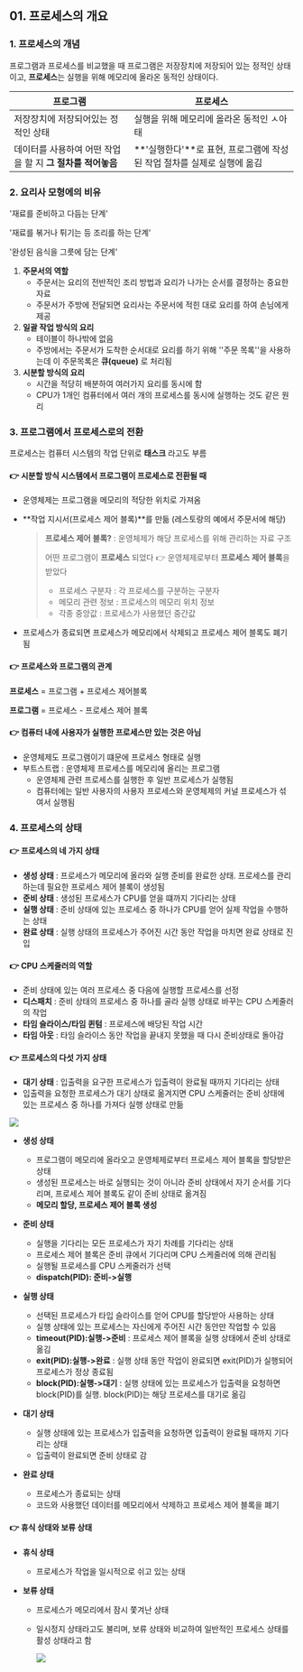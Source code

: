 ## 01.  프로세스의 개요

### 1. 프로세스의 개념

프로그램과 프로세스를 비교했을 때 프로그램은 저장장치에 저장되어 있는 정적인 상태이고, **프로세스**는 실행을 위해 메모리에 올라온 동적인 상태이다.

| 프로그램                                                   | 프로세스                                                     |
| ---------------------------------------------------------- | ------------------------------------------------------------ |
| 저장장치에 저장되어있는 정적인 상태                        | 실행을 위해 메모리에 올라온 동적인 ㅅ아태                    |
| 데이터를 사용하여 어떤 작업을 할 지 **그 절차를 적어놓음** | **'실행한다'**로 표현, 프로그램에 작성된 작업 절차를 실제로 실행에 옮김 |



### 2. 요리사 모형에의 비유

'재료를 준비하고 다듬는 단계'

'재료를 볶거나 튀기는 등 조리를 하는 단계'

'완성된 음식을 그릇에 담는 단계'

1. **주문서의 역할**
   - 주문서는 요리의 전반적인 조리 방법과 요리가 나가는 순서를 결정하는 중요한 자료
   - 주문서가 주방에 전달되면 요리사는 주문서에 적힌 대로 요리를 하여 손님에게 제공
2. **일괄 작업 방식의 요리**
   - 테이블이 하나밖에 없음
   - 주방에서는 주문서가 도착한 순서대로 요리를 하기 위해 ''주문 목록''을 사용하는데 이 주문목록은 **큐(queue)** 로 처리됨
3. **시분할 방식의 요리**
   - 시간을 적당히 배분하여 여러가지 요리를 동시에 함
   - CPU가 1개인 컴퓨터에서 여러 개의 프로세스를 동시에 실행하는 것도 같은 원리



### 3. 프로그램에서 프로세스로의 전환

프로세스는 컴퓨터 시스템의 작업 단위로 **태스크** 라고도 부름

#### 👉 시분할 방식 시스템에서 프로그램이 프로세스로 전환될 때

- 운영체제는 프로그램을 메모리의 적당한 위치로 가져옴

- **작업 지시서(프로세스 제어 블록)**를 만듦 (레스토랑의 예에서 주문서에 해당)

  > **프로세스 제어 블록?** : 운영체제가 해당 프로세스를 위해 관리하는 자료 구조
  >
  > 어떤 프로그램이 **프로세스** 되었다 👉 운영체제로부터 **프로세스 제어 블록**을 받았다
  >
  > - 프로세스 구분자 : 각 프로세스를 구분하는 구분자
  > - 메모리 관련 정보 : 프로세스의 메모리 위치 정보
  > - 각종 중앙값 : 프로세스가 사용했던 중간값

- 프로세스가 종료되면 프로세스가 메모리에서 삭제되고 프로세스 제어 블록도 폐기됨



#### 👉 프로세스와 프로그램의 관계

**프로세스** = 프로그램 + 프로세스 제어블록

**프로그램** = 프로세스 - 프로세스 제어 블록



#### 👉 컴퓨터 내에 사용자가 실행한 프로세스만 있는 것은 아님

- 운영체제도 프로그램이기 떄문에 프로세스 형태로 실행
- 부트스트랩 : 운영체제 프로세스를 메모리에 올리는 프로그램
  - 운영체제 관련 프로세스를 실행한 후 일반 프로세스가 실행됨
  - 컴퓨터에는 일반 사용자의 사용자 프로세스와 운영체제의 커널 프로세스가 섞여서 실행됨



### 4. 프로세스의 상태

#### 👉 프로세스의 네 가지 상태

- **생성 상태** : 프로세스가 메모리에 올라와 실행 준비를 완료한 상태. 프로세스를 관리하는데 필요한 프로세스 제어 블록이 생성됨
- **준비 상태** : 생성된 프로세스가 CPU를 얻을 떄까지 기다리는 상태
- **실행 상태** : 준비 상태에 있는 프로세스 중 하나가 CPU를 얻어 실제 작업을 수행하는 상태
- **완료 상태** : 실행 상태의 프로세스가 주어진 시간 동안 작업을 마치면 완료 상태로 진입



#### 👉 CPU 스케줄러의 역할

- 준비 상태에 있는 여러 프로세스 중 다음에 실행할 프로세스를 선정
- **디스패치** : 준비 상태의 프로세스 중 하나를 골라 실행 상태로 바꾸는 CPU 스케줄러의 작업
- **타임 슬라이스/타임 퀸텀** : 프로세스에 배당된 작업 시간
- **타임 아웃** : 타임 슬라이스 동안 작업을 끝내지 못했을 때 다시 준비상태로 돌아감



#### 👉 프로세스의 다섯 가지 상태

- **대기 상태** : 입출력을 요구한 프로세스가 입출력이 완료될 때까지 기다리는 상태
- 입출력을 요청한 프로세스가 대기 상태로 옮겨지면 CPU 스케줄러는 준비 상태에 있는 프로세스 중 하나를 가져다 실행 상태로 만듦

![](https://mblogthumb-phinf.pstatic.net/MjAxOTAzMjhfMjg4/MDAxNTUzNjk5MjY1ODkx.k-oHEs3KEMZDTLmb678h-0-uJRkfgCzWB6TM_zjF17Ag.NB8NohYuKuR-l-zBAszogUDDUmVabHYJWOy3WX_NHh8g.PNG.ahn128/image.png?type=w800)

- **생성 상태** 
  - 프로그램이 메모리에 올라오고 운영체제로부터 프로세스 제어 블록을 할당받은 상태
  - 생성된 프로세스는 바로 실행되는 것이 아니라 준비 상태에서 자기 순서를 기다리며, 프로세스 제어 블록도 같이 준비 상태로 옮겨짐
  - **메모리 할당, 프로세스 제어 블록 생성**
- **준비 상태**
  - 실행을 기다리는 모든 프로세스가 자기 차례를 기다리는 상태
  - 프로세스 제어 블록은 준비 큐에서 기다리며 CPU 스케줄러에 의해 관리됨
  - 실행될 프로세스를 CPU 스케줄러가 선택
  - **dispatch(PID): 준비->실행**
- **실행 상태**
  - 선택된 프로세스가 타입 슬라이스를 얻어 CPU를 할당받아 사용하는 상태
  - 실행 상태에 있는 프로세스는 자신에게 주어진 시간 동안만 작업할 수 있음
  - **timeout(PID):실행->준비** : 프로세스 제어 블록을 실행 상태에서 준비 상태로 옮김
  - **exit(PID):실행->완료** : 실행 상태 동안 작업이 완료되면 exit(PID)가 실행되어 프로세스가 정상 종료됨
  - **block(PID):실행->대기** : 실행 상태에 있는 프로세스가 입출력을 요청하면 block(PID)를 실행. block(PID)는 해당 프로세스를 대기로 옮김

- **대기 상태**
  - 실행 상태에 있는 프로세스가 입출력을 요청하면 입출력이 완료될 때까지 기다리는 상태
  - 입출력이 완료되면 준비 상태로 감
- **완료 상태**
  - 프로세스가 종료되는 상태
  - 코드와 사용했던 데이터를 메모리에서 삭제하고 프로세스 제어 블록을 폐기



#### 👉 휴식 상태와 보류 상태

- **휴식 상태**
  - 프로세스가 작업을 일시적으로 쉬고 있는 상태

- **보류 상태**

  - 프로세스가 메모리에서 잠시 쫓겨난 상태

  - 일시정지 상태라고도 불리며, 보류 상태와 비교하여 일반적인 프로세스 상태를 활성 상태라고 함

    ![](https://mblogthumb-phinf.pstatic.net/MjAxOTAzMjhfMTY4/MDAxNTUzNjk5NDA4MzA0.X1YArDvvtPk_4_duJ7unZmzn9roPhVAkr8rE0ElEyM0g.gx9wHHnhY31V7uYeSSLFPrQR9bIC5yiab4s_2KfZsPwg.PNG.ahn128/image.png?type=w800)

    
